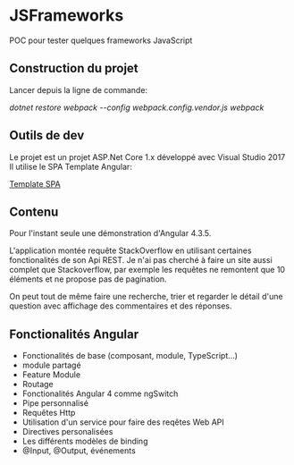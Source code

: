 # JSFrameworks
POC pour tester quelques frameworks JavaScript

## Construction du projet
Lancer depuis la ligne de commande:

*dotnet restore*
*webpack --config webpack.config.vendor.js*
*webpack*

## Outils de dev
Le projet est un projet ASP.Net Core 1.x développé avec Visual Studio 2017
Il utilise le SPA Template Angular:

[Template SPA](https://github.com/kriasoft/AngularJS-SPA-Template)


## Contenu
Pour l'instant seule une démonstration d'Angular 4.3.5.

L'application montée requête StackOverflow en utilisant certaines fonctionalités de son Api REST. Je n'ai pas cherché à faire un site
aussi complet que Stackoverflow, par exemple les requêtes ne remontent que 10 éléments et ne propose pas de pagination.

On peut tout de même faire une recherche, trier et regarder le détail d'une question avec affichage des commentaires et des réponses.

## Fonctionalités Angular

* Fonctionalités de base (composant, module, TypeScript...)
* module partagé
* Feature Module
* Routage
* Fonctionalités Angular 4 comme ngSwitch
* Pipe personnalisé
* Requêtes Http
* Utilisation d'un service pour faire des reqêtes Web API
* Directives personalisées
* Les différents modèles de binding
* @Input, @Output, événements
